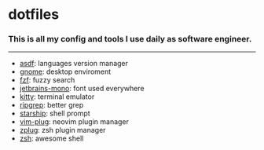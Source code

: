 # dotfiles

### This is all my config and tools I use daily as software engineer.

---

- [asdf][]: languages version manager
- [gnome][]: desktop enviroment
- [fzf][]: fuzzy search
- [jetbrains-mono][]: font used everywhere
- [kitty][]: terminal emulator
- [ripgrep][]: better grep
- [starship][]: shell prompt
- [vim-plug][]: neovim plugin manager
- [zplug][]: zsh plugin manager
- [zsh][]: awesome shell

[asdf]: https://asdf-vm.com/
[gnome]: https://gnome.org/
[fzf]: https://github.com/junegunn/fzf/
[jetbrains-mono]: https://jetbrains.com/lp/mono/
[kitty]: https://github.com/kovidgoyal/kitty/
[ripgrep]: https://github.com/BurntSushi/ripgrep/
[starship]: https://starship.rs/
[vim-plug]: https://github.com/junegunn/vim-plug/
[zplug]: https://github.com/zplug/zplug/
[zsh]: https://zsh.org/
